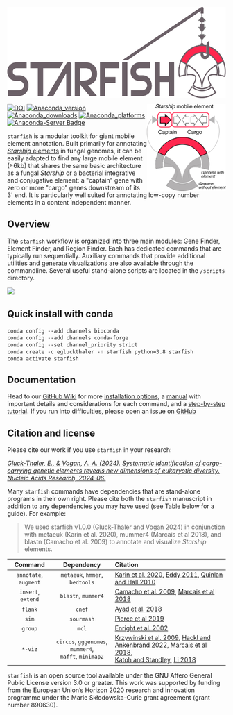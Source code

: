 <img
  src="/assets/STARFISH_LOGO.png"
  align = "center"
  style="margin: 20 auto; width: 567px; height: 210px">

<img
  src="/assets/element_logo_color.png"
  align = "right"
  style="margin: 0 auto; width: 182px; height: 200px">

[![DOI](https://zenodo.org/badge/581059656.svg)](https://zenodo.org/badge/latestdoi/581059656) [![Anaconda_version](https://anaconda.org/egluckthaler/starfish/badges/version.svg
)](https://anaconda.org/egluckthaler/starfish) [![Anaconda_downloads](https://anaconda.org/egluckthaler/starfish/badges/downloads.svg)](https://anaconda.org/egluckthaler/starfish) [![Anaconda_platforms](https://anaconda.org/egluckthaler/starfish/badges/platforms.svg
)](https://anaconda.org/egluckthaler/starfish) [![Anaconda-Server Badge](https://anaconda.org/egluckthaler/starfish/badges/latest_release_date.svg)](https://anaconda.org/egluckthaler/starfish)


```starfish``` is a modular toolkit for giant mobile element annotation. Built primarily for annotating [*Starship* elements](https://academic.oup.com/mbe/article/39/5/msac109/6588634) in fungal genomes, it can be easily adapted to find any large mobile element (≥6kb) that shares the same basic architecture as a fungal *Starship* or a bacterial integrative and conjugative element: a "captain" gene with zero or more "cargo" genes downstream of its 3' end. It is particularly well suited for annotating low-copy number elements in a content independent manner.

## Overview

The ```starfish``` workflow is organized into three main modules: Gene Finder, Element Finder, and Region Finder. Each has dedicated commands that are typically run sequentially. Auxiliary commands that provide additional utilities and generate visualizations are also available through the commandline. Several useful stand-alone scripts are located in the `/scripts` directory. 

<img
  src="/assets/starfishWorkflow_v1.1.png"
  style="display: center; margin: 0 auto; max-width: 400px">

## Quick install with conda

```
conda config --add channels bioconda
conda config --add channels conda-forge
conda config --set channel_priority strict
conda create -c egluckthaler -n starfish python=3.8 starfish
conda activate starfish
```

## Documentation

Head to our [GitHub Wiki](https://github.com/egluckthaler/starfish/wiki) for more [installation options](https://github.com/egluckthaler/starfish/wiki/Installation), a [manual](https://github.com/egluckthaler/starfish/wiki/Manual) with important details and considerations for each command, and a [step-by-step tutorial](https://github.com/egluckthaler/starfish/wiki/Step-by-step-tutorial). If you run into difficulties, please open an issue on [GitHub](https://github.com/egluckthaler/starfish/issues)

## Citation and license

Please cite our work if you use ```starfish``` in your research:

[*Gluck-Thaler, E., & Vogan, A. A. (2024). Systematic identification of cargo-carrying genetic elements reveals new dimensions of eukaryotic diversity. Nucleic Acids Research, 2024-06.*](https://academic.oup.com/nar/article/52/10/5496/7660083)

Many ```starfish``` commands have dependencies that are stand-alone programs in their own right. Please cite both the ```starfish``` manuscript in addition to any dependencies you may have used (see Table below for a guide). For example:
> We used starfish v1.0.0 (Gluck-Thaler and Vogan 2024) in conjunction with metaeuk (Karin et al. 2020), mummer4 (Marcais et al 2018), and blastn (Camacho et al. 2009) to annotate and visualize *Starship* elements.

| Command | Dependency | Citation |
|:---:|:---:|:---|
|`annotate`, `augment`| `metaeuk`, `hmmer`, `bedtools` | [Karin et al. 2020](https://pubmed.ncbi.nlm.nih.gov/32245390/), [Eddy 2011](https://pubmed.ncbi.nlm.nih.gov/22039361/), [Quinlan and Hall 2010](https://pubmed.ncbi.nlm.nih.gov/20110278/) |
|`insert`, `extend`| `blastn`, `mummer4` | [Camacho et al. 2009](https://pubmed.ncbi.nlm.nih.gov/20003500/), [Marcais et al 2018](https://pubmed.ncbi.nlm.nih.gov/29373581/) |
|`flank`| `cnef` | [Ayad et al. 2018](https://pubmed.ncbi.nlm.nih.gov/30423090/) |
|`sim`| `sourmash` | [Pierce et al 2019](https://pubmed.ncbi.nlm.nih.gov/31508216/) |
|`group`| `mcl` | [Enright et al. 2002](https://pubmed.ncbi.nlm.nih.gov/11917018/) |
|`*-viz`|`circos`, `gggenomes`, `mummer4`, <br />`mafft`, `minimap2`| [Krzywinski et al. 2009](https://pubmed.ncbi.nlm.nih.gov/19541911/), [Hackl and Ankenbrand 2022](https://thackl.github.io/gggenomes/authors.html), [Marcais et al 2018](https://pubmed.ncbi.nlm.nih.gov/29373581/), <br />[Katoh and Standley](https://pubmed.ncbi.nlm.nih.gov/23329690/), [Li 2018](https://pubmed.ncbi.nlm.nih.gov/29750242/)|

```starfish``` is an open source tool available under the GNU Affero General Public License version 3.0 or greater. This work was supported by funding from the European Union’s Horizon 2020 research and innovation programme under the Marie Skłodowska-Curie grant agreement (grant number 890630).
